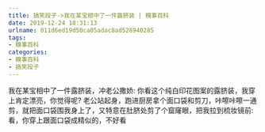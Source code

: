 ```yaml
---
title: 搞笑段子->我在某宝相中了一件露脐装 | 糗事百科
date: 2019-12-24 18:31:13
urlname: 011d6ed19d50ca05adac8ad528940285
tags: 
- 糗事百科
categories:
- 糗事百科
- 搞笑段子
---
```

我在某宝相中了一件露脐装，冲老公撒娇:   你看这个纯白印花图案的露脐装，我穿上肯定漂亮，你觉得呢?        老公站起身，跑进厨房拿个面口袋和剪刀，咔嚓咔嚓一通剪，就把面口袋围我身上了，又特意在肚脐处剪了个窟窿眼，把我拉到梳妆镜前:   看，你穿上跟面口袋成精似的，不好看


